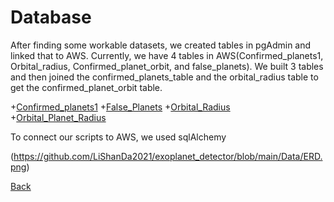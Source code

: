 # Database  

After finding some workable datasets, we created tables in pgAdmin and linked that to AWS. Currently, we have 4 tables in AWS(Confirmed_planets1, Orbital_radius, Confirmed_planet_orbit, and false_planets). We built 3 tables and then joined the confirmed_planets_table and the orbital_radius table to get the confirmed_planet_orbit table. 

+[Confirmed_planets1](https://github.com/LiShanDa2021/exoplanet_detector/blob/main/Data/Confirmed_Planets_Table.sql)
+[False_Planets](https://github.com/LiShanDa2021/exoplanet_detector/blob/main/Data/false_planets.sql)
+[Orbital_Radius](https://github.com/LiShanDa2021/exoplanet_detector/blob/main/Data/Orbital_Radius.sql)
+[Orbital_Planet_Radius](https://github.com/LiShanDa2021/exoplanet_detector/blob/main/Data/Add_Orbit_radius.sql)

To connect our scripts to AWS, we used sqlAlchemy

(https://github.com/LiShanDa2021/exoplanet_detector/blob/main/Data/ERD.png)

[Back](https://github.com/LiShanDa2021/exoplanet_detector#readme)


